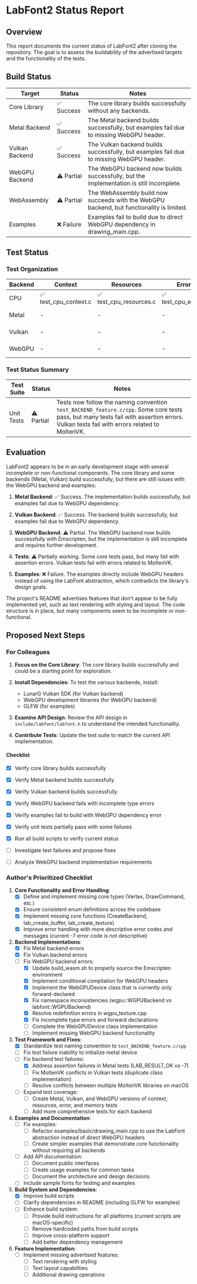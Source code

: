 # LabFont2 Status Report

## Overview

This report documents the current status of LabFont2 after cloning the repository. The goal is to assess the buildability of the advertised targets and the functionality of the tests.

## Build Status

| Target | Status | Notes |
|--------|--------|-------|
| Core Library | ✅ Success | The core library builds successfully without any backends. |
| Metal Backend | ✅ Success | The Metal backend builds successfully, but examples fail due to missing WebGPU header. |
| Vulkan Backend | ✅ Success | The Vulkan backend builds successfully, but examples fail due to missing WebGPU header. |
| WebGPU Backend | ⚠️ Partial | The WebGPU backend now builds successfully, but the implementation is still incomplete. |
| WebAssembly | ⚠️ Partial | The WebAssembly build now succeeds with the WebGPU backend, but functionality is limited. |
| Examples | ❌ Failure | Examples fail to build due to direct WebGPU dependency in drawing_main.cpp. |

## Test Status

### Test Organization

| Backend | Context | Resources | Error | Memory | Backend-specific |
|---------|---------|-----------|-------|--------|-----------------|
| CPU     | ✅ test_cpu_context.c | ✅ test_cpu_resources.c | ✅ test_cpu_error.c | ✅ test_cpu_memory.c | ✅ test_cpu_backend.cpp |
| Metal   | - | - | - | - | ✅ test_metal_backend.cpp |
| Vulkan  | - | - | - | - | ✅ test_vulkan_backend.cpp |
| WebGPU  | - | - | - | - | ✅ test_wgpu_backend.cpp |

### Test Status Summary

| Test Suite | Status | Notes |
|------------|--------|-------|
| Unit Tests | ⚠️ Partial | Tests now follow the naming convention `test_BACKEND_feature.c/cpp`. Some core tests pass, but many tests fail with assertion errors. Vulkan tests fail with errors related to MoltenVK. |

## Evaluation

LabFont2 appears to be in an early development stage with several incomplete or non-functional components. The core library and some backends (Metal, Vulkan) build successfully, but there are still issues with the WebGPU backend and examples:

1. **Metal Backend**: ✅ Success. The implementation builds successfully, but examples fail due to WebGPU dependency.

2. **Vulkan Backend**: ✅ Success. The backend builds successfully, but examples fail due to WebGPU dependency.

3. **WebGPU Backend**: ⚠️ Partial. The WebGPU backend now builds successfully with Emscripten, but the implementation is still incomplete and requires further development.

4. **Tests**: ⚠️ Partially working. Some core tests pass, but many fail with assertion errors. Vulkan tests fail with errors related to MoltenVK.

5. **Examples**: ❌ Failure. The examples directly include WebGPU headers instead of using the LabFont abstraction, which contradicts the library's design goals.

The project's README advertises features that don't appear to be fully implemented yet, such as text rendering with styling and layout. The code structure is in place, but many components seem to be incomplete or non-functional.

## Proposed Next Steps

### For Colleagues

1. **Focus on the Core Library**: The core library builds successfully and could be a starting point for exploration.

2. **Install Dependencies**: To test the various backends, install:
   - LunarG Vulkan SDK (for Vulkan backend)
   - WebGPU development libraries (for WebGPU backend)
   - GLFW (for examples)

3. **Examine API Design**: Review the API design in `include/labfont/labfont.h` to understand the intended functionality.

4. **Contribute Tests**: Update the test suite to match the current API implementation.

#### Checklist

- [x] Verify core library builds successfully
- [x] Verify Metal backend builds successfully
- [x] Verify Vulkan backend builds successfully
- [x] Verify WebGPU backend fails with incomplete type errors
- [x] Verify examples fail to build with WebGPU dependency error
- [x] Verify unit tests partially pass with some failures
- [x] Run all build scripts to verify current status
- [ ] Investigate test failures and propose fixes
- [ ] Analyze WebGPU backend implementation requirements


### Author's Prioritized Checklist

1. **Core Functionality and Error Handling**:
   - [x] Define and implement missing core types (Vertex, DrawCommand, etc.)
   - [x] Ensure consistent enum definitions across the codebase
   - [x] Implement missing core functions (CreateBackend, lab_create_buffer, lab_create_texture)
   - [x] Improve error handling with more descriptive error codes and messages (current -7 error code is not descriptive)

2. **Backend Implementations**:
   - [x] Fix Metal backend errors
   - [x] Fix Vulkan backend errors
   - [ ] Fix WebGPU backend errors:
     - [x] Update build_wasm.sh to properly source the Emscripten environment
     - [x] Implement conditional compilation for WebGPU headers
     - [x] Implement the WebGPUDevice class that is currently only forward-declared
     - [x] Fix namespace inconsistencies (wgpu::WGPUBackend vs labfont::WGPUBackend)
     - [x] Resolve redefinition errors in wgpu_texture.cpp
     - [x] Fix incomplete type errors and forward declarations
     - [ ] Complete the WebGPUDevice class implementation
     - [ ] Implement missing WebGPU backend functionality

3. **Test Framework and Fixes**:
   - [x] Standardize test naming convention to `test_BACKEND_feature.c/cpp`
   - [ ] Fix test failure inability to initialize metal device
   - [ ] Fix backend test failures:
     - [x] Address assertion failures in Metal tests (LAB_RESULT_OK vs -7)
     - [ ] Fix MoltenVK conflicts in Vulkan tests (duplicate class implementation)
     - [ ] Resolve conflicts between multiple MoltenVK libraries on macOS
   - [ ] Expand test coverage:
     - [ ] Create Metal, Vulkan, and WebGPU versions of context, resources, error, and memory tests
     - [ ] Add more comprehensive tests for each backend

4. **Examples and Documentation**:
   - [ ] Fix examples:
     - [ ] Refactor examples/basic/drawing_main.cpp to use the LabFont abstraction instead of direct WebGPU headers
     - [ ] Create simpler examples that demonstrate core functionality without requiring all backends
   - [ ] Add API documentation:
     - [ ] Document public interfaces
     - [ ] Create usage examples for common tasks
     - [ ] Document the architecture and design decisions
   - [ ] Include sample fonts for testing and examples

5. **Build System and Dependencies**:
   - [x] Improve build scripts
   - [ ] Clarify dependencies in README (including GLFW for examples)
   - [ ] Enhance build system:
     - [ ] Provide build instructions for all platforms (current scripts are macOS-specific)
     - [ ] Remove hardcoded paths from build scripts
     - [ ] Improve cross-platform support
     - [ ] Add better dependency management

6. **Feature Implementation**:
   - [ ] Implement missing advertised features:
     - [ ] Text rendering with styling
     - [ ] Text layout capabilities
     - [ ] Additional drawing operations
